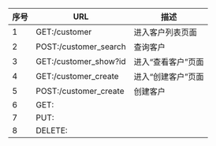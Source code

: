 |序号|URL|描述|
|---|---|---|
|1|GET:/customer|进入客户列表页面|
|2|POST:/customer_search|查询客户|
|3|GET:/customer_show?id|进入“查看客户”页面|
|4|GET:/customer_create|进入“创建客户”页面|
|5|POST:/customer_create|创建客户|
|6|GET:
|7|PUT:
|8|DELETE: